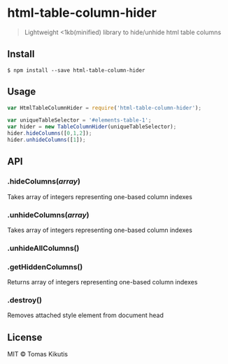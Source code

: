 # html-table-column-hider

> Lightweight <1kb(minified) library to hide/unhide html table columns


## Install

```
$ npm install --save html-table-column-hider
```


## Usage

```js
var HtmlTableColumnHider = require('html-table-column-hider');

var uniqueTableSelector = '#elements-table-1';
var hider = new TableColumnHider(uniqueTableSelector);
hider.hideColumns([0,1,2]);
hider.unhideColumns([1]);

```


## API

### .hideColumns(*array*)

Takes array of integers representing one-based column indexes


### .unhideColumns(*array*)

Takes array of integers representing one-based column indexes


### .unhideAllColumns()


### .getHiddenColumns()

Returns array of integers representing one-based column indexes


### .destroy()

Removes attached style element from document head

## License

MIT © Tomas Kikutis